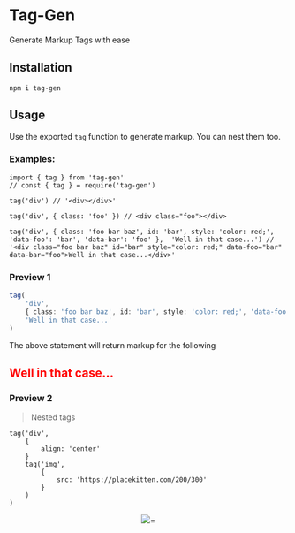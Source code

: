 # Tag-Gen

Generate Markup Tags with ease

## Installation

```
npm i tag-gen
```

## Usage

Use the exported `tag` function to generate markup. You can nest them too.

### Examples:

```TS
import { tag } from 'tag-gen'
// const { tag } = require('tag-gen')

tag('div') // '<div></div>'

tag('div', { class: 'foo' }) // <div class="foo"></div>

tag('div', { class: 'foo bar baz', id: 'bar', style: 'color: red;', 'data-foo': 'bar', 'data-bar': 'foo' },  'Well in that case...') // '<div class="foo bar baz" id="bar" style="color: red;" data-foo="bar" data-bar="foo">Well in that case...</div>'
```

### Preview 1

```ts
tag(
    'div',
    { class: 'foo bar baz', id: 'bar', style: 'color: red;', 'data-foo': 'bar', 'data-bar': 'foo' },
    'Well in that case...'
)
```

The above statement will return markup for the following

## <div class="foo bar baz" id="bar"  style="color: red;" data-foo="bar" data-bar="foo">Well in that case...</div>

### Preview 2

> Nested tags

```TS
tag('div',
    {
        align: 'center'
    }
    tag('img',
        {
            src: 'https://placekitten.com/200/300'
        }
    )
)
```

<div align=center><img src="https://placekitten.com/200/300">=</div>
